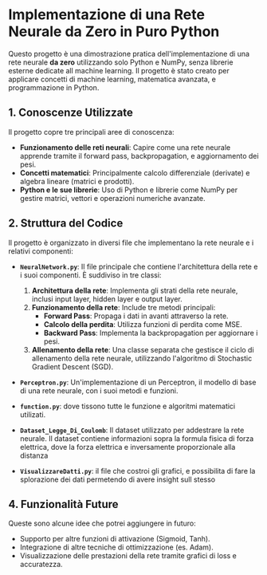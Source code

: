 
# Implementazione di una Rete Neurale da Zero in Puro Python

Questo progetto è una dimostrazione pratica dell'implementazione di una rete neurale **da zero** utilizzando solo Python e NumPy, senza librerie esterne dedicate all machine learning. Il progetto è stato creato per applicare concetti di machine learning, matematica avanzata, e programmazione in Python.

## 1. Conoscenze Utilizzate

Il progetto copre tre principali aree di conoscenza:
- **Funzionamento delle reti neurali**: Capire come una rete neurale apprende tramite il forward pass, backpropagation, e aggiornamento dei pesi.
- **Concetti matematici**: Principalmente calcolo differenziale (derivate) e algebra lineare (matrici e prodotti).
- **Python e le sue librerie**: Uso di Python e librerie come NumPy per gestire matrici, vettori e operazioni numeriche avanzate.

## 2. Struttura del Codice

Il progetto è organizzato in diversi file che implementano la rete neurale e i relativi componenti:

- **`NeuralNetwork.py`**: Il file principale che contiene l'architettura della rete e i suoi componenti. È suddiviso in tre classi:
  1. **Architettura della rete**: Implementa gli strati della rete neurale, inclusi input layer, hidden layer e output layer.
  2. **Funzionamento della rete**: Include tre metodi principali:
     - **Forward Pass**: Propaga i dati in avanti attraverso la rete.
     - **Calcolo della perdita**: Utilizza funzioni di perdita come MSE.
     - **Backward Pass**: Implementa la backpropagation per aggiornare i pesi.
  3. **Allenamento della rete**: Una classe separata che gestisce il ciclo di allenamento della rete neurale, utilizzando l'algoritmo di Stochastic Gradient Descent (SGD).

- **`Perceptron.py`**: Un'implementazione di un Perceptron, il modello di base di una rete neurale, con i suoi metodi e funzioni.
- **`function.py`**: dove tissono tutte le funzione e algoritmi matematici utilizati.
- **`Dataset_Legge_Di_Coulomb`**: Il dataset utilizzato per addestrare la rete neurale. Il dataset contiene informazioni sopra la formula fisica di forza elettrica, dove la forza elettrica e inversamente proporzionale alla distanza
- **`VisualizzareDatti.py`**: il file che costroi gli grafici, e possibilita di fare la splorazione dei dati permetendo di avere insight sull stesso

## 4. Funzionalità Future

Queste sono alcune idee che potrei aggiungere in futuro:
- Supporto per altre funzioni di attivazione (Sigmoid, Tanh).
- Integrazione di altre tecniche di ottimizzazione (es. Adam).
- Visualizzazione delle prestazioni della rete tramite grafici di loss e accuratezza.


